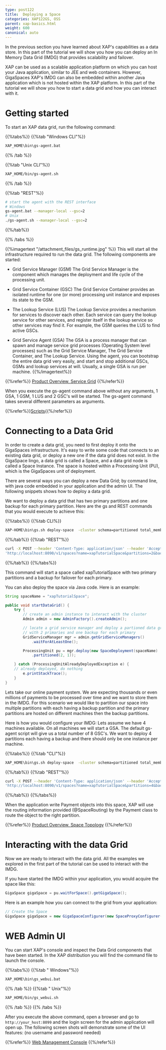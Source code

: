 ```yaml
---
type: post122
title:  Deploying a Space
categories: XAP122GS, OSS
parent: xap-basics.html
weight: 600
canonical: auto
---
```



In the previous section you have learned about XAP's capabilities as a data store. In this part of the tutorial we will show you how you can deploy an In Memory Data Grid (IMDG) that provides scalability and failover.


XAP can be used as a scalable application platform on which you can host your Java application, similar to JEE and web containers. However, GigaSpaces XAP's IMDG can also be embedded within another Java application which is not hosted within the XAP platform. 
In this part of the tutorial we will show you how to start a data grid and how you can interact with it.




# Getting started

To start an XAP data grid, run the following command:

{{%tabs%}}
{{%tab "Windows CLI"%}}

```bash
XAP_HOME\bin\gs-agent.bat  
```
{{% /tab %}}

{{%tab "Unix CLI"%}}

```bash
XAP_HOME/bin/gs-agent.sh
```
{{% /tab %}}

{{%tab "REST"%}}
```bash
# start the agent with the REST interface
# Windows
gs-agent.bat --manager-local --gsc=2
# Unix
./gs-agent.sh --manager-local --gsc=2
```
{{%/tab%}}

{{% /tabs %}}


{{%imagertext "/attachment_files/gs_runtime.jpg" %}}
This will start all the infrastructure required to run the data grid. The following components are started:

- Grid Service Manager (GSM)
The Grid Service Manager is the component which manages the deployment and life cycle of the processing unit.

- Grid Service Container (GSC)
The Grid Service Container provides an isolated runtime for one (or more) processing unit instance and exposes its state to the GSM.

- The Lookup Service (LUS)
The Lookup Service provides a mechanism for services to discover each other. Each service can query the lookup service for other services, and register itself in the lookup service so other services may find it. For example, the GSM queries the LUS to find active GSCs.

- Grid Service Agent (GSA)
The GSA is a process manager that can spawn and manage service grid processes (Operating System level processes) such as the Grid Service Manager, The Grid Service Container, and The Lookup Service. Using the agent, you can bootstrap the entire data grid very easily, and start and stop additional GSCs, GSMs and lookup services at will. Usually, a single GSA is run per machine.
{{%/imagertext%}}

{{%refer%}}
[Product Overview, Service Grid](../overview/the-runtime-environment.html)
{{%/refer%}}


When you execute the gs-agent command above without any arguments, 1 GSA, 1 GSM, 1 LUS and 2 GSC's will be started. The gs-agent command takes several different parameters as arguments.

{{%refer%}}[Scripts]({{%currentadmurl%}}/scripts.html){{%/refer%}}
 
 
# Connecting to a Data Grid

In order to create a data grid, you need to first deploy it onto the GigaSpaces infrastructure. It's easy to write some code that connects to an existing data grid, or deploy a new one if the data grid does not exist. In the GigaSpace lingo, a data grid is called a Space, and a data grid node is called a Space Instance. The space is hosted within a Processing Unit (PU), which is the GigaSpaces unit of deployment. 

There are several ways you can deploy a new Data Grid; by command line, with java code embedded in your application and the admin UI. The following snippets shows how to deploy a data grid.

We want to deploy a data grid that has two primary partitions and one backup for each primary partition.
Here are the gs and REST commands that you would execute to achieve this:


{{%tabs%}}
{{%tab CLI%}}
```bash
XAP-HOME\bin\gs.sh deploy-space  -cluster schema=partitioned total_members=2,1  xapTutorialSpace
```
{{%/tab%}}
{{%tab "REST"%}}
```bash
curl -X POST --header 'Content-Type: application/json' --header 'Accept: text/plain' 
'http://localhost:8090/v1/spaces?name=xapTutorialSpace&partitions=2&backups=true&requiresIsolation=false'
```
{{%/tab%}}
{{%/tabs%}}

This command will start a space called xapTutorialSpace with two primary partitions and a backup for failover for each primary. 

You can also deploy the space via Java code. Here is an example:

```java
String spaceName = "xapTutorialSpace";

public void startDataGrid() {
	try {
	    // create an admin instance to interact with the cluster
	    Admin admin = new AdminFactory().createAdmin();

	    // locate a grid service manager and deploy a partioned data grid
	    // with 2 primaries and one backup for each primary
	    GridServiceManager mgr = admin.getGridServiceManagers()
			.waitForAtLeastOne();

	    ProcessingUnit pu = mgr.deploy(new SpaceDeployment(spaceName)
			.partitioned(2, 1));

    } catch (ProcessingUnitAlreadyDeployedException e) {
	// already deployed, do nothing
		e.printStackTrace();
    }
}
```

Lets take our online payment system. We are expecting thousands or even millions of payments to be processed over time and we want to store them in the IMDG. For this scenario we would like to partition our space into multiple partitions with each having a backup partition and the primary partitions are hosted on different machines then the backup partitions. 

Here is how you would configure your IMDG:
Lets assume we have 4 machines available. On all machines we will start a GSA. The default gs-agent script will give us a total number of 8 GSC's. We want to deploy 4 partitions each having a backup and there should only be one instance per machine. 


{{%tabs%}}
{{%tab "CLI"%}}
```bash
XAP_HOME\bin\gs.sh deploy-space  -cluster schema=partitioned total_members=4,1 -max-instances-per-machine 1 xapTutorialSpace
```
{{%/tab%}}
{{%tab "REST"%}}
```bash
curl -X POST --header 'Content-Type: application/json' --header 'Accept: text/plain' 
'http://localhost:8090/v1/spaces?name=xapTutorialSpace&partitions=4&backups=true&requiresIsolation=true'
```
{{%/tab%}}
{{%/tabs%}}

When the application write Payment objects into this space, XAP will use the routing information provided (@SpaceRouting) by the Payment class to route the object to the right partition. 

{{%refer%}}
[Product Overview, Space Topology](../overview/the-in-memory-data-grid.html#topologies)
{{%/refer%}}



# Interacting with the data Grid
Now we are ready to interact with the data grid. All the examples we explored in the first part of the tutorial can be used to interact with the IMDG.

If you have started the IMDG within your application, you would acquire the space like this:

```java
GigaSpace gigaSpace = pu.waitForSpace().getGigaSpace();
```

Here is an example how you can connect to the grid from your application:

```java
// Create the Space
GigaSpace gigaSpace = new GigaSpaceConfigurer(new SpaceProxyConfigurer("xapTutorialSpace")).gigaSpace();
```


# WEB Admin UI  
 
You can start XAP's console and inspect the Data Grid components that have been started. In the XAP distribution you will find the command file to launch the console.

{{%tabs%}}
{{%tab "  Windows"%}}

```bash
XAP_HOME\bin\gs_webui.bat
```
{{% /tab %}}
{{%tab "  Unix"%}}

```bash
XAP_HOME/bin/gs_webui.sh
```
{{% /tab %}}
{{% /tabs %}}

After you execute the above command, open a browser and go to  `http://your_host:8099` and the login screen for the admin application will open up. The following screen shots will demonstrate some of the UI features: (no username and password needed)
   

{{%refer%}}
[Web Management Console]({{%currentadmurl%}}/web-management-console.html)
{{%/refer%}}

 

 
